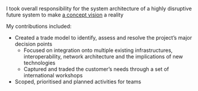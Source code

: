 I took overall responsibility for the system architecture of a highly disruptive future system to make [a concept vision](https://www.mbda-systems.com/innovation/concept-visions/perseus-2011/) a reality

My contributions included:
- Created a trade model to identify, assess and resolve the project’s major decision points
	- Focused on integration onto multiple existing infrastructures, interoperability, network architecture and the implications of new technologies
	- Captured and traded the customer’s needs through a set of international workshops
- Scoped, prioritised and planned activities for teams